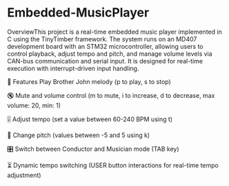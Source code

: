 # Embedded-MusicPlayer
OverviewThis project is a real-time embedded music player implemented in C using the TinyTimber framework. The system runs on an MD407 development board with an STM32 microcontroller, allowing users to control playback, adjust tempo and pitch, and manage volume levels via CAN-bus communication and serial input. It is designed for real-time execution with interrupt-driven input handling.


🎼  Features Play Brother John melody (p to play, s to stop)

🔇 Mute and volume control (m to mute, i to increase, d to decrease, max volume: 20, min: 1)

🎚 Adjust tempo (set a value between 60-240 BPM using t)

🎵 Change pitch (values between -5 and 5 using k)

🎛 Switch between Conductor and Musician mode (TAB key)

⏳ Dynamic tempo switching (USER button interactions for real-time tempo adjustment)
